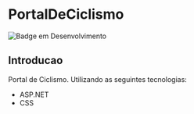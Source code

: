 # PortalDeCiclismo
![Badge em Desenvolvimento](https://img.shields.io/static/v1?label=STATUS&message=FINALIZADO&color=GREEN&style=for-the-badge)
## Introducao
Portal de Ciclismo. Utilizando as seguintes tecnologias:
* ASP.NET
* CSS